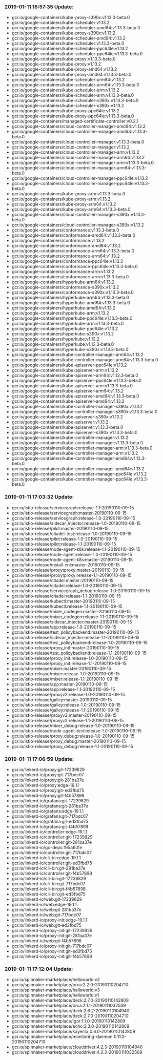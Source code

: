 ### 2019-01-11 16:57:35 Update:

- gcr.io/google-containers/kube-proxy-s390x:v1.13.3-beta.0
- gcr.io/google-containers/kube-scheduler:v1.13.2
- gcr.io/google-containers/kube-scheduler-amd64:v1.13.3-beta.0
- gcr.io/google-containers/kube-proxy-s390x:v1.13.2
- gcr.io/google-containers/kube-scheduler-amd64:v1.13.2
- gcr.io/google-containers/kube-scheduler:v1.13.3-beta.0
- gcr.io/google-containers/kube-scheduler-ppc64le:v1.13.2
- gcr.io/google-containers/kube-scheduler-ppc64le:v1.13.3-beta.0
- gcr.io/google-containers/kube-proxy:v1.13.3-beta.0
- gcr.io/google-containers/kube-proxy:v1.13.2
- gcr.io/google-containers/kube-proxy-amd64:v1.13.2
- gcr.io/google-containers/kube-proxy-amd64:v1.13.3-beta.0
- gcr.io/google-containers/kube-scheduler-arm64:v1.13.2
- gcr.io/google-containers/kube-scheduler-arm64:v1.13.3-beta.0
- gcr.io/google-containers/kube-scheduler-arm:v1.13.2
- gcr.io/google-containers/kube-scheduler-arm:v1.13.3-beta.0
- gcr.io/google-containers/kube-scheduler-s390x:v1.13.3-beta.0
- gcr.io/google-containers/kube-scheduler-s390x:v1.13.2
- gcr.io/google-containers/kube-proxy-ppc64le:v1.13.2
- gcr.io/google-containers/kube-proxy-ppc64le:v1.13.3-beta.0
- gcr.io/google-containers/managed-certificate-controller:v0.2.1
- gcr.io/google-containers/cloud-controller-manager-amd64:v1.13.2
- gcr.io/google-containers/cloud-controller-manager-amd64:v1.13.3-beta.0
- gcr.io/google-containers/cloud-controller-manager:v1.13.3-beta.0
- gcr.io/google-containers/cloud-controller-manager:v1.13.2
- gcr.io/google-containers/cloud-controller-manager-arm:v1.13.2
- gcr.io/google-containers/cloud-controller-manager-arm64:v1.13.2
- gcr.io/google-containers/cloud-controller-manager-arm:v1.13.3-beta.0
- gcr.io/google-containers/cloud-controller-manager-arm64:v1.13.3-beta.0
- gcr.io/google-containers/cloud-controller-manager-ppc64le:v1.13.2
- gcr.io/google-containers/cloud-controller-manager-ppc64le:v1.13.3-beta.0
- gcr.io/google-containers/kube-proxy-arm:v1.13.3-beta.0
- gcr.io/google-containers/kube-proxy-arm:v1.13.2
- gcr.io/google-containers/kube-proxy-arm64:v1.13.2
- gcr.io/google-containers/kube-proxy-arm64:v1.13.3-beta.0
- gcr.io/google-containers/cloud-controller-manager-s390x:v1.13.3-beta.0
- gcr.io/google-containers/cloud-controller-manager-s390x:v1.13.2
- gcr.io/google-containers/conformance:v1.13.3-beta.0
- gcr.io/google-containers/conformance-amd64:v1.13.3-beta.0
- gcr.io/google-containers/conformance:v1.13.2
- gcr.io/google-containers/conformance-amd64:v1.13.2
- gcr.io/google-containers/conformance-arm64:v1.13.3-beta.0
- gcr.io/google-containers/conformance-arm64:v1.13.2
- gcr.io/google-containers/conformance-ppc64le:v1.13.2
- gcr.io/google-containers/conformance-ppc64le:v1.13.3-beta.0
- gcr.io/google-containers/conformance-arm:v1.13.2
- gcr.io/google-containers/conformance-arm:v1.13.3-beta.0
- gcr.io/google-containers/hyperkube-arm64:v1.13.2
- gcr.io/google-containers/conformance-s390x:v1.13.2
- gcr.io/google-containers/conformance-s390x:v1.13.3-beta.0
- gcr.io/google-containers/hyperkube-arm64:v1.13.3-beta.0
- gcr.io/google-containers/hyperkube-amd64:v1.13.3-beta.0
- gcr.io/google-containers/hyperkube-amd64:v1.13.2
- gcr.io/google-containers/hyperkube-arm:v1.13.2
- gcr.io/google-containers/hyperkube-ppc64le:v1.13.3-beta.0
- gcr.io/google-containers/hyperkube-arm:v1.13.3-beta.0
- gcr.io/google-containers/hyperkube-ppc64le:v1.13.2
- gcr.io/google-containers/hyperkube-s390x:v1.13.2
- gcr.io/google-containers/hyperkube:v1.13.2
- gcr.io/google-containers/hyperkube:v1.13.3-beta.0
- gcr.io/google-containers/hyperkube-s390x:v1.13.3-beta.0
- gcr.io/google-containers/kube-controller-manager-arm64:v1.13.2
- gcr.io/google-containers/kube-controller-manager-arm64:v1.13.3-beta.0
- gcr.io/google-containers/kube-apiserver-ppc64le:v1.13.2
- gcr.io/google-containers/kube-apiserver-arm:v1.13.2
- gcr.io/google-containers/kube-apiserver-arm64:v1.13.3-beta.0
- gcr.io/google-containers/kube-apiserver-ppc64le:v1.13.3-beta.0
- gcr.io/google-containers/kube-apiserver-arm:v1.13.3-beta.0
- gcr.io/google-containers/kube-apiserver-arm64:v1.13.2
- gcr.io/google-containers/kube-apiserver-amd64:v1.13.3-beta.0
- gcr.io/google-containers/kube-apiserver-amd64:v1.13.2
- gcr.io/google-containers/kube-controller-manager-s390x:v1.13.2
- gcr.io/google-containers/kube-controller-manager-s390x:v1.13.3-beta.0
- gcr.io/google-containers/kube-apiserver-s390x:v1.13.2
- gcr.io/google-containers/kube-apiserver:v1.13.2
- gcr.io/google-containers/kube-apiserver:v1.13.3-beta.0
- gcr.io/google-containers/kube-apiserver-s390x:v1.13.3-beta.0
- gcr.io/google-containers/kube-controller-manager:v1.13.2
- gcr.io/google-containers/kube-controller-manager:v1.13.3-beta.0
- gcr.io/google-containers/kube-controller-manager-arm:v1.13.3-beta.0
- gcr.io/google-containers/kube-controller-manager-arm:v1.13.2
- gcr.io/google-containers/kube-controller-manager-amd64:v1.13.3-beta.0
- gcr.io/google-containers/kube-controller-manager-amd64:v1.13.2
- gcr.io/google-containers/kube-controller-manager-ppc64le:v1.13.2
- gcr.io/google-containers/kube-controller-manager-ppc64le:v1.13.3-beta.0
### 2019-01-11 17:03:32 Update:

- gcr.io/istio-release/servicegraph:release-1.1-20190110-09-15
- gcr.io/istio-release/servicegraph:master-20190110-09-15
- gcr.io/istio-release/servicegraph:release-1.0-20190110-09-15
- gcr.io/istio-release/sidecar_injector:release-1.0-20190110-09-15
- gcr.io/istio-release/pilot:master-20190110-09-15
- gcr.io/istio-release/citadel-test:release-1.0-20190110-09-15
- gcr.io/istio-release/pilot:release-1.0-20190110-09-15
- gcr.io/istio-release/pilot:release-1.1-20190110-09-15
- gcr.io/istio-release/node-agent-k8s:release-1.1-20190110-09-15
- gcr.io/istio-release/node-agent:release-1.0-20190110-09-15
- gcr.io/istio-release/node-agent-k8s:master-20190110-09-15
- gcr.io/istio-release/install-cni:master-20190110-09-15
- gcr.io/istio-release/proxytproxy:master-20190110-09-15
- gcr.io/istio-release/proxytproxy:release-1.1-20190110-09-15
- gcr.io/istio-release/citadel:master-20190110-09-15
- gcr.io/istio-release/citadel:release-1.0-20190110-09-15
- gcr.io/istio-release/servicegraph_debug:release-1.0-20190110-09-15
- gcr.io/istio-release/citadel:release-1.1-20190110-09-15
- gcr.io/istio-release/kubectl:master-20190110-09-15
- gcr.io/istio-release/kubectl:release-1.1-20190110-09-15
- gcr.io/istio-release/mixer_codegen:master-20190110-09-15
- gcr.io/istio-release/mixer_codegen:release-1.1-20190110-09-15
- gcr.io/istio-release/sidecar_injector:master-20190110-09-15
- gcr.io/istio-release/app:release-1.0-20190110-09-15
- gcr.io/istio-release/test_policybackend:master-20190110-09-15
- gcr.io/istio-release/sidecar_injector:release-1.1-20190110-09-15
- gcr.io/istio-release/test_policybackend:release-1.0-20190110-09-15
- gcr.io/istio-release/proxy_init:master-20190110-09-15
- gcr.io/istio-release/test_policybackend:release-1.1-20190110-09-15
- gcr.io/istio-release/proxy_init:release-1.0-20190110-09-15
- gcr.io/istio-release/proxy_init:release-1.1-20190110-09-15
- gcr.io/istio-release/mixer:master-20190110-09-15
- gcr.io/istio-release/mixer:release-1.0-20190110-09-15
- gcr.io/istio-release/mixer:release-1.1-20190110-09-15
- gcr.io/istio-release/app:master-20190110-09-15
- gcr.io/istio-release/app:release-1.1-20190110-09-15
- gcr.io/istio-release/proxyv2:release-1.0-20190110-09-15
- gcr.io/istio-release/galley:master-20190110-09-15
- gcr.io/istio-release/galley:release-1.0-20190110-09-15
- gcr.io/istio-release/galley:release-1.1-20190110-09-15
- gcr.io/istio-release/proxyv2:master-20190110-09-15
- gcr.io/istio-release/proxyv2:release-1.1-20190110-09-15
- gcr.io/istio-release/mixer_debug:release-1.0-20190110-09-15
- gcr.io/istio-release/node-agent-test:release-1.0-20190110-09-15
- gcr.io/istio-release/proxy_debug:release-1.0-20190110-09-15
- gcr.io/istio-release/proxy_debug:master-20190110-09-15
- gcr.io/istio-release/proxy_debug:release-1.1-20190110-09-15
### 2019-01-11 17:06:59 Update:

- gcr.io/linkerd-io/proxy:git-17239829
- gcr.io/linkerd-io/proxy:git-717bdc07
- gcr.io/linkerd-io/proxy:git-281ba37e
- gcr.io/linkerd-io/proxy:edge-19.1.1
- gcr.io/linkerd-io/proxy:git-ed3fbd75
- gcr.io/linkerd-io/proxy:git-f4b57898
- gcr.io/linkerd-io/grafana:git-17239829
- gcr.io/linkerd-io/grafana:git-281ba37e
- gcr.io/linkerd-io/grafana:edge-19.1.1
- gcr.io/linkerd-io/grafana:git-717bdc07
- gcr.io/linkerd-io/grafana:git-ed3fbd75
- gcr.io/linkerd-io/grafana:git-f4b57898
- gcr.io/linkerd-io/controller:edge-19.1.1
- gcr.io/linkerd-io/controller:git-17239829
- gcr.io/linkerd-io/controller:git-281ba37e
- gcr.io/linkerd-io/go-deps:f95a60fe
- gcr.io/linkerd-io/controller:git-717bdc07
- gcr.io/linkerd-io/cli-bin:edge-19.1.1
- gcr.io/linkerd-io/controller:git-ed3fbd75
- gcr.io/linkerd-io/cli-bin:git-281ba37e
- gcr.io/linkerd-io/controller:git-f4b57898
- gcr.io/linkerd-io/cli-bin:git-17239829
- gcr.io/linkerd-io/cli-bin:git-717bdc07
- gcr.io/linkerd-io/cli-bin:git-f4b57898
- gcr.io/linkerd-io/cli-bin:git-ed3fbd75
- gcr.io/linkerd-io/web:git-17239829
- gcr.io/linkerd-io/web:edge-19.1.1
- gcr.io/linkerd-io/web:git-281ba37e
- gcr.io/linkerd-io/web:git-717bdc07
- gcr.io/linkerd-io/proxy-init:edge-19.1.1
- gcr.io/linkerd-io/web:git-ed3fbd75
- gcr.io/linkerd-io/proxy-init:git-17239829
- gcr.io/linkerd-io/proxy-init:git-281ba37e
- gcr.io/linkerd-io/web:git-f4b57898
- gcr.io/linkerd-io/proxy-init:git-717bdc07
- gcr.io/linkerd-io/proxy-init:git-ed3fbd75
- gcr.io/linkerd-io/proxy-init:git-f4b57898
### 2019-01-11 17:12:04 Update:

- gcr.io/spinnaker-marketplace/helloworld:v2
- gcr.io/spinnaker-marketplace/orca:2.2.0-20190110204710
- gcr.io/spinnaker-marketplace/helloworld:v3
- gcr.io/spinnaker-marketplace/helloworld:v1
- gcr.io/spinnaker-marketplace/deck:2.7.0-20190110142809
- gcr.io/spinnaker-marketplace/orca:2.1.1-20190111032509
- gcr.io/spinnaker-marketplace/deck:2.6.2-20190110104940
- gcr.io/spinnaker-marketplace/deck:2.7.0-20190110204710
- gcr.io/spinnaker-marketplace/igor:1.1.0-20190110142809
- gcr.io/spinnaker-marketplace/echo:2.3.0-20190110142809
- gcr.io/spinnaker-marketplace/kayenta:0.6.0-20190110142809
- gcr.io/spinnaker-marketplace/monitoring-daemon:0.11.0-20190110204710
- gcr.io/spinnaker-marketplace/clouddriver:4.2.3-20190110104940
- gcr.io/spinnaker-marketplace/clouddriver:4.2.3-20190111032509
